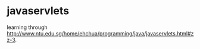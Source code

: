 # javaservlets
learning through http://www.ntu.edu.sg/home/ehchua/programming/java/javaservlets.html#zz-3.
